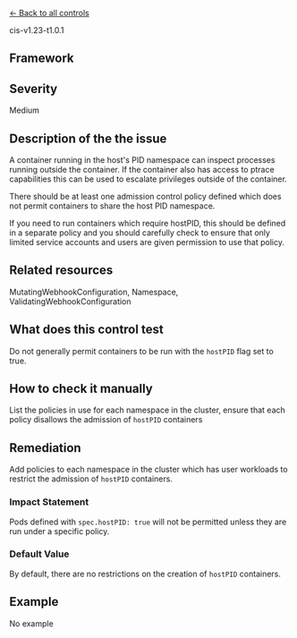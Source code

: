 [← Back to all controls](index.md)


cis-v1.23-t1.0.1

## Framework

## Severity

Medium

## Description of the the issue

A container running in the host's PID namespace can inspect processes running outside the container. If the container also has access to ptrace capabilities this can be used to escalate privileges outside of the container.

 There should be at least one admission control policy defined which does not permit containers to share the host PID namespace.

 If you need to run containers which require hostPID, this should be defined in a separate policy and you should carefully check to ensure that only limited service accounts and users are given permission to use that policy.

## Related resources

MutatingWebhookConfiguration, Namespace, ValidatingWebhookConfiguration

## What does this control test

Do not generally permit containers to be run with the `hostPID` flag set to true.

## How to check it manually

List the policies in use for each namespace in the cluster, ensure that each policy disallows the admission of `hostPID` containers

## Remediation

Add policies to each namespace in the cluster which has user workloads to restrict the admission of `hostPID` containers.

### Impact Statement

Pods defined with `spec.hostPID: true` will not be permitted unless they are run under a specific policy.

### Default Value

By default, there are no restrictions on the creation of `hostPID` containers.

## Example

No example
